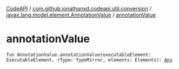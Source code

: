 [CodeAPI](../../index.md) / [com.github.jonathanxd.codeapi.util.conversion](../index.md) / [javax.lang.model.element.AnnotationValue](index.md) / [annotationValue](.)

# annotationValue

`fun AnnotationValue.annotationValue(executableElement: ExecutableElement, rType: TypeMirror, elements: Elements): `[`Any`](https://kotlinlang.org/api/latest/jvm/stdlib/kotlin/-any/index.html)